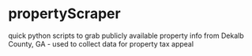# propertyScraper
quick python scripts to grab publicly available property info from Dekalb County, GA - used to collect data for property tax appeal
